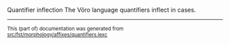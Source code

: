 Quantifier inflection
The Võro language quantifiers inflect in cases.

* * *

<small>This (part of) documentation was generated from [src/fst/morphology/affixes/quantifiers.lexc](https://github.com/giellalt/lang-vro/blob/main/src/fst/morphology/affixes/quantifiers.lexc)</small>
